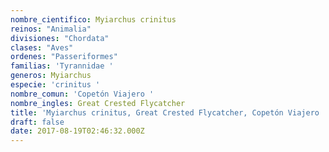 ```yaml
---
nombre_cientifico: Myiarchus crinitus
reinos: "Animalia"
divisiones: "Chordata"
clases: "Aves"
ordenes: "Passeriformes"
familias: 'Tyrannidae '
generos: Myiarchus
especie: 'crinitus '
nombre_comun: 'Copetón Viajero '
nombre_ingles: Great Crested Flycatcher
title: 'Myiarchus crinitus, Great Crested Flycatcher, Copetón Viajero '
draft: false
date: 2017-08-19T02:46:32.000Z
---
```


